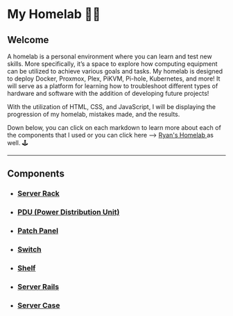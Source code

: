 <h1> My Homelab 👨‍💻 </h1>

<h2> Welcome </h2>
<p> A homelab is a personal environment where you can learn and test new skills. More specifically, it’s a space to explore how computing equipment can be utilized to achieve various goals and tasks. My homelab is designed to deploy Docker, Proxmox, Plex, PiKVM, Pi-hole, Kubernetes, and more! It will serve as a platform for learning how to troubleshoot different types of hardware and software with the addition of developing future projects!</p>
  
 <p> With the utilization of HTML, CSS, and JavaScript, I will be displaying the progression of my homelab, mistakes made, and the results. </p>

<p> Down below, you can click on each markdown to learn more about each of the components that I used or you can click here --> <a href="https://ryanshomelab.netlify.app"> Ryan's Homelab </a> as well. 🕹️   </p>

<hr> 

<h2> Components </h2>

- <h3> <a href= "Markdown/ServerRack.md"> Server Rack </a> </h3>
- <h3> <a href= "Markdown/PDU.md"> PDU (Power Distribution Unit) </a> </h3>
- <h3> <a href= "Markdown/PatchPanel.md"> Patch Panel </a> </h3>
- <h3> <a href="Markdown/Switch.md"> Switch </a> </h3>
- <h3> <a href="Markdown/shelf.md"> Shelf </a> </h3>
- <h3> <a href="Markdown/RackRails.md"> Server Rails </a> </h3>
- <h3> <a href="Markdown/ServerCase.md"> Server Case </a> </h3>




